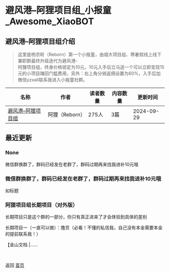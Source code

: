 # 避风港–阿狸项目组_小报童_Awesome_XiaoBOT

## 避风港–阿狸项目组介绍
> 这里是杨宗昕（Reborn）第一个小报童，由烟大项目组、寒暑假线上线下兼职群最终升级迭代为避风港-  
阿狸项目组，终身价格锁定为10元，10元入手后立马送一个可以立即变现15元的小项目赚回门槛费用，另外：右上角分销返佣设置为60%，入手后加微信yzxali联系我进入小报童社群。  
  


|名称|作者|读者数量|内容数量|更新时间|
|---|---|---|---|---|
|[避风港–阿狸项目组](https://xiaobot.net/p/13562638286?refer=0b133df9-27dc-423b-8101-639049001c13)|阿狸（Reborn）|275人|3篇|2024-09-29|

## 最近更新
### None

微信群换群了，群码已经发在老群了，群码过期再来找我进补10元哦

### 微信群换群了，群码已经发在老群了，群码过期再来找我进补10元哦

如标题

### 阿狸项目组长期项目（对外版）

长期项目只是这个群的一部分，你只有真正进来了才会体验到具体的差别

长期项目一（一直可以做）：撸货（必看！不懂的私信我，自己没有本金需要本金的提前联系我！）

【金山文档 |......


<a href="https://github.com/Reno9527/awesome-xiaobot" style="color: white; text-decoration: none;">awesome-xiaobot</a>

返回 [首页](../README.md)
